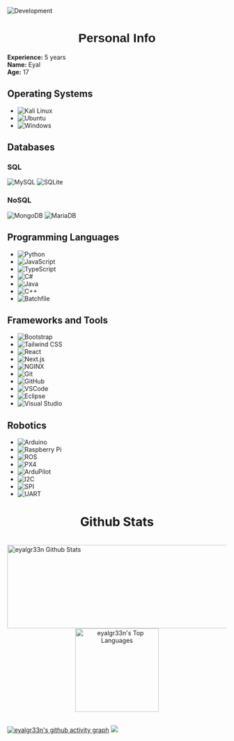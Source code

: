 ![Development](https://media.giphy.com/media/26tn33aiTi1jkl6H6/giphy.gif)

<h1 align="center" style="font-family: 'Arial Black', Gadget, sans-serif;">Personal Info</h1>

**Experience:** 5 years  
**Name:** Eyal  
**Age:** 17

## Operating Systems
- ![Kali Linux](https://img.shields.io/badge/Kali_Linux-557C94?style=flat-square&logo=kalilinux&logoColor=white)
- ![Ubuntu](https://img.shields.io/badge/Ubuntu-E95420?style=flat-square&logo=ubuntu&logoColor=white)
- ![Windows](https://img.shields.io/badge/Windows-0078D6?style=flat-square&logo=windows&logoColor=white)

## Databases

### SQL
![MySQL](https://img.shields.io/badge/MySQL-4479A1?style=flat-square&logo=mysql&logoColor=white)
![SQLite](https://img.shields.io/badge/SQLite-003B57?style=flat-square&logo=sqlite&logoColor=white)

### NoSQL

![MongoDB](https://img.shields.io/badge/MongoDB-4EA94B?style=flat-square&logo=mongodb&logoColor=white) ![MariaDB](https://img.shields.io/badge/MariaDB-003545?style=flat-square&logo=mariadb&logoColor=white)

## Programming Languages
- ![Python](https://img.shields.io/badge/Python-3776AB?style=flat-square&logo=python&logoColor=white)
- ![JavaScript](https://img.shields.io/badge/JavaScript-F7DF1E?style=flat-square&logo=javascript&logoColor=black)
- ![TypeScript](https://img.shields.io/badge/TypeScript-007ACC?style=flat-square&logo=typescript&logoColor=white)
- ![C#](https://img.shields.io/badge/C%23-239120?style=flat-square&logo=c-sharp&logoColor=white)
- ![Java](https://img.shields.io/badge/Java-007396?style=flat-square&logo=java&logoColor=white)
- ![C++](https://img.shields.io/badge/C++-00599C?style=flat-square&logo=c%2B%2B&logoColor=white)
- ![Batchfile](https://img.shields.io/badge/Batchfile-000000?style=flat-square&logo=windows&logoColor=white)

## Frameworks and Tools
- ![Bootstrap](https://img.shields.io/badge/Bootstrap-563D7C?style=flat-square&logo=bootstrap&logoColor=white)
- ![Tailwind CSS](https://img.shields.io/badge/Tailwind_CSS-38B2AC?style=flat-square&logo=tailwind-css&logoColor=white)
- ![React](https://img.shields.io/badge/React-20232A?style=flat-square&logo=react&logoColor=61DAFB)
- ![Next.js](https://img.shields.io/badge/Next.js-000000?style=flat-square&logo=nextdotjs&logoColor=white)
- ![NGINX](https://img.shields.io/badge/NGINX-009639?style=flat-square&logo=nginx&logoColor=white)
- ![Git](https://img.shields.io/badge/Git-F05032?style=flat-square&logo=git&logoColor=white)
- ![GitHub](https://img.shields.io/badge/GitHub-181717?style=flat-square&logo=github&logoColor=white)
- ![VSCode](https://img.shields.io/badge/VS_Code-0078D4?style=flat-square&logo=visual-studio-code&logoColor=white)
- ![Eclipse](https://img.shields.io/badge/Eclipse-2C2255?style=flat-square&logo=eclipse&logoColor=white)
- ![Visual Studio](https://img.shields.io/badge/Visual_Studio-5C2D91?style=flat-square&logo=visual-studio&logoColor=white)

## Robotics
- ![Arduino](https://img.shields.io/badge/Arduino-00979D?style=flat-square&logo=arduino&logoColor=white) 
- ![Raspberry Pi](https://img.shields.io/badge/Raspberry_Pi-A22846?style=flat-square&logo=raspberry-pi&logoColor=white)
- ![ROS](https://img.shields.io/badge/ROS-22314E?style=flat-square&logo=ros&logoColor=white)
- ![PX4](https://img.shields.io/badge/PX4-0062B1?style=flat-square&logo=px4&logoColor=white) 
- ![ArduPilot](https://img.shields.io/badge/ArduPilot-003366?style=flat-square&logo=ardupilot&logoColor=white)
- ![I2C](https://img.shields.io/badge/I2C-333333?style=flat-square&logoColor=white) 
- ![SPI](https://img.shields.io/badge/SPI-333333?style=flat-square&logoColor=white) 
- ![UART](https://img.shields.io/badge/UART-333333?style=flat-square&logoColor=white)

<h1 align="center"><b>Github Stats</b></h1>
<br/>
<a href="https://github.com/anuraghazra/github-readme-stats">
    <img alt="eyalgr33n Github Stats" src="https://streak-stats.demolab.com?user=eyalgr33n&theme=dark&hide_border=true&date_format=j%2Fn%5B%2FY%5D&fire=DD2727" height="192px" width= "3000px"/>
</a>
<div align="center">
    <a href="https://github.com/anuraghazra/github-readme-stats">
        <img alt="eyalgr33n's Top Languages" src="https://github-readme-stats.vercel.app/api/top-langs/?username=eyalgr33n&theme=dark&hide_border=true&include_all_commits=true&count_private=true" height="192px"/>
    </a>
</div>
<br/>

[![eyalgr33n's github activity graph](https://github-readme-activity-graph.vercel.app/graph?username=eyalgr33n&theme=react)](https://github.com/eyalgr33n/github-readme-activity-graph)
![](https://komarev.com/ghpvc/?username=eyalgr33n&style=flat-square)
